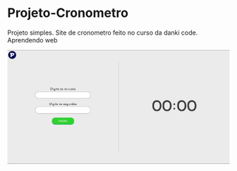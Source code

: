 # Projeto-Cronometro
Projeto simples. Site de cronometro feito no curso da danki code. Aprendendo web


![Image](./image.png)
